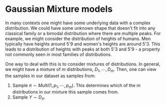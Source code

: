 # Gaussian Mixture models

In many contexts one might have some underlying data with a complex distribution. We could have some unknown shape that doesn't fit into any classical family or a bimodal distribution where there are multiple peaks. For example, we might consider the distribution of heights of humans. Men typically have heights around 5'9 and women's heights are around 5'3. This leads to a distribution of heights with peaks at both 5'3 and 5'9 - a property not commonly seen in most families of distributions.

One way to deal with this is to consider mixtures of distributions. In general, we might have a mixture of $m$ distributions, $D_1, \cdots, D_m$. Then, one can view the samples in our dataset as samples from:
1. Sample $\pi \sim Multi(1, p_1, \cdots, p_m)$. This determines which of the $m$ distributions in our mixture this sample comes from.
2. Sample $Y \sim D_{\pi}$.

